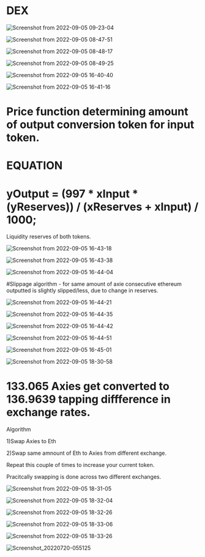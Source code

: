 # DEX 



![Screenshot from 2022-09-05 09-23-04](https://user-images.githubusercontent.com/3880512/188358181-ff8c90a0-deaf-4704-991a-e3c444466824.png)




![Screenshot from 2022-09-05 08-47-51](https://user-images.githubusercontent.com/3880512/188354396-ab95b885-31e2-4292-ae5c-4742316d94d9.png)





![Screenshot from 2022-09-05 08-48-17](https://user-images.githubusercontent.com/3880512/188354416-fd8bd3c6-8068-4083-9382-4ea618018a96.png)





![Screenshot from 2022-09-05 08-49-25](https://user-images.githubusercontent.com/3880512/188354455-6ee91e73-20c2-4e33-bd49-e1993bea8880.png)




![Screenshot from 2022-09-05 16-40-40](https://user-images.githubusercontent.com/3880512/188438772-d4796062-96ac-4505-9a8a-47ab8095c05e.png)



![Screenshot from 2022-09-05 16-41-16](https://user-images.githubusercontent.com/3880512/188438806-636bb08d-b022-4d3f-827c-6ea4746c3b84.png)




# Price function determining amount of output conversion token for input token.

# EQUATION 
# yOutput = (997 * xInput * (yReserves)) / (xReserves + xInput) / 1000;
  Liquidity reserves of both tokens. 


![Screenshot from 2022-09-05 16-43-18](https://user-images.githubusercontent.com/3880512/188438822-884da94f-7ea2-4102-94cb-61438935d713.png)



![Screenshot from 2022-09-05 16-43-38](https://user-images.githubusercontent.com/3880512/188438840-0dd32af8-10e4-4c16-bfbd-bcdb7fa44a07.png)



![Screenshot from 2022-09-05 16-44-04](https://user-images.githubusercontent.com/3880512/188438864-ff957298-e175-4547-8ef8-0061b97d41d8.png)


#Slippage algorithm - for same amount of axie consecutive ethereum outputted is slightly slipped/less, due to change in reserves.  



![Screenshot from 2022-09-05 16-44-21](https://user-images.githubusercontent.com/3880512/188438891-843718fa-1448-4d02-b89d-ab9e5c46235f.png)



![Screenshot from 2022-09-05 16-44-35](https://user-images.githubusercontent.com/3880512/188438915-f5013f40-a587-4fb4-b650-3893b76ef215.png)



![Screenshot from 2022-09-05 16-44-42](https://user-images.githubusercontent.com/3880512/188438946-a490b965-27d3-4fcc-8299-e1c3f2ea0bc4.png)



![Screenshot from 2022-09-05 16-44-51](https://user-images.githubusercontent.com/3880512/188438970-8159e067-40ca-4670-ad2b-68bab344d1bf.png)



![Screenshot from 2022-09-05 16-45-01](https://user-images.githubusercontent.com/3880512/188438997-15fe6fc6-05f1-48a4-a5a2-88a9656f76d7.png)



![Screenshot from 2022-09-05 18-30-58](https://user-images.githubusercontent.com/3880512/188456243-0e04f956-f829-4fe6-913b-d071f96b41d9.png)



#   133.065 Axies get converted to 136.9639 tapping diffference in exchange rates.


Algorithm 


1)Swap Axies to Eth


2)Swap same amnount of Eth to Axies from different exchange.



Repeat this couple of times to increase your current token.


Pracitcally swapping is done across two different exchanges.



![Screenshot from 2022-09-05 18-31-05](https://user-images.githubusercontent.com/3880512/188456288-f4985dbf-bff4-4849-be36-b24d9c69014d.png)



![Screenshot from 2022-09-05 18-32-04](https://user-images.githubusercontent.com/3880512/188456319-a004c480-82bc-4269-aa42-441ca7e57537.png)



![Screenshot from 2022-09-05 18-32-26](https://user-images.githubusercontent.com/3880512/188456347-fdf81940-9b6f-4550-a144-73f22570788f.png)



![Screenshot from 2022-09-05 18-33-06](https://user-images.githubusercontent.com/3880512/188456425-625b32a8-94c4-49ad-b3e6-520249128f6d.png)



![Screenshot from 2022-09-05 18-33-26](https://user-images.githubusercontent.com/3880512/188456453-7cbf63f5-51f7-4d73-be0a-4b2f0f09760d.png)


![Screenshot_20220720-055125](https://user-images.githubusercontent.com/3880512/187183076-e7a14f25-f227-49f2-9abb-fb3858b46951.png)






